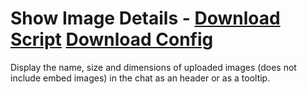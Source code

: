 # Show Image Details - [Download Script](https://raw.githubusercontent.com/mwittrien/BetterDiscordAddons/master/PluginsV2/ShowImageDetails/index.js) [Download Config](https://raw.githubusercontent.com/mwittrien/BetterDiscordAddons/master/PluginsV2/ShowImageDetails/config.json)

Display the name, size and dimensions of uploaded images (does not include embed images) in the chat as an header or as a tooltip.
